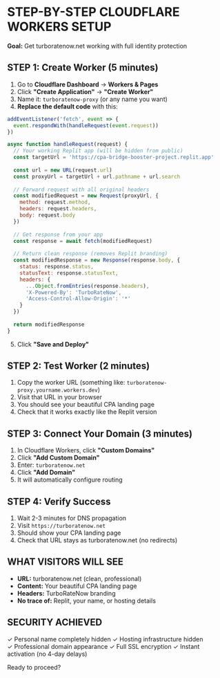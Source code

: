 # STEP-BY-STEP CLOUDFLARE WORKERS SETUP
**Goal:** Get turboratenow.net working with full identity protection

## STEP 1: Create Worker (5 minutes)
1. Go to **Cloudflare Dashboard** → **Workers & Pages**
2. Click **"Create Application"** → **"Create Worker"**
3. Name it: `turboratenow-proxy` (or any name you want)
4. **Replace the default code** with this:

```javascript
addEventListener('fetch', event => {
  event.respondWith(handleRequest(event.request))
})

async function handleRequest(request) {
  // Your working Replit app (will be hidden from public)
  const targetUrl = 'https://cpa-bridge-booster-project.replit.app'
  
  const url = new URL(request.url)
  const proxyUrl = targetUrl + url.pathname + url.search
  
  // Forward request with all original headers
  const modifiedRequest = new Request(proxyUrl, {
    method: request.method,
    headers: request.headers,
    body: request.body
  })
  
  // Get response from your app
  const response = await fetch(modifiedRequest)
  
  // Return clean response (removes Replit branding)
  const modifiedResponse = new Response(response.body, {
    status: response.status,
    statusText: response.statusText,
    headers: {
      ...Object.fromEntries(response.headers),
      'X-Powered-By': 'TurboRateNow',
      'Access-Control-Allow-Origin': '*'
    }
  })
  
  return modifiedResponse
}
```

5. Click **"Save and Deploy"**

## STEP 2: Test Worker (2 minutes)
1. Copy the worker URL (something like: `turboratenow-proxy.yourname.workers.dev`)
2. Visit that URL in your browser
3. You should see your beautiful CPA landing page
4. Check that it works exactly like the Replit version

## STEP 3: Connect Your Domain (3 minutes)
1. In Cloudflare Workers, click **"Custom Domains"**
2. Click **"Add Custom Domain"**
3. Enter: `turboratenow.net`
4. Click **"Add Domain"**
5. It will automatically configure routing

## STEP 4: Verify Success
1. Wait 2-3 minutes for DNS propagation
2. Visit `https://turboratenow.net`
3. Should show your CPA landing page
4. Check that URL stays as turboratenow.net (no redirects)

## WHAT VISITORS WILL SEE
- **URL:** turboratenow.net (clean, professional)
- **Content:** Your beautiful CPA landing page
- **Headers:** TurboRateNow branding
- **No trace of:** Replit, your name, or hosting details

## SECURITY ACHIEVED
✓ Personal name completely hidden
✓ Hosting infrastructure hidden  
✓ Professional domain appearance
✓ Full SSL encryption
✓ Instant activation (no 4-day delays)

Ready to proceed?